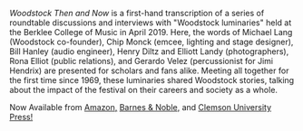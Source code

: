 
_Woodstock Then and Now_ is a first-hand transcription of a series of roundtable discussions and interviews with "Woodstock luminaries" held at the Berklee College of Music in April 2019. Here, the words of Michael Lang (Woodstock co-founder), Chip Monck (emcee, lighting and stage designer), Bill Hanley (audio engineer), Henry Diltz and Elliott Landy (photographers), Rona Elliot (public relations), and Gerardo Velez (percussionist for Jimi Hendrix) are presented for scholars and fans alike. Meeting all together for the first time since 1969, these luminaries shared Woodstock stories, talking about the impact of the festival on their careers and society as a whole. 

Now Available from <a href="https://www.amazon.com/Woodstock-Then-Now-Anniversary-Celebration/dp/1638040052/?_encoding=UTF8&pd_rd_w=Ur0tA&pf_rd_p=29505bbf-38bd-47ef-8224-a5dd0cda2bae&pf_rd_r=GH719GFSHYH1JBC7Z4EP&pd_rd_r=93d512ad-e4e1-45f1-946d-40c6f3f2f212&pd_rd_wg=hB2va&ref_=pd_gw_ci_mcx_mr_hp_atf_m">Amazon,</a> <a href="https://www.barnesandnoble.com/w/woodstock-then-and-now-alex-ludwig/1140366071?ean=9781638040057"> Barnes & Noble,</a> and <a href="https://libraries.clemson.edu/press/books/woodstock-then-and-now/">Clemson University Press!</p>





